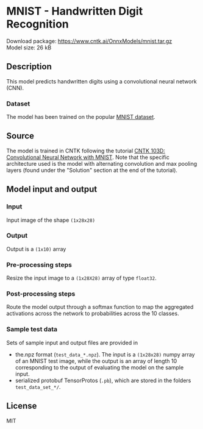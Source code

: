 # MNIST - Handwritten Digit Recognition

Download package: https://www.cntk.ai/OnnxModels/mnist.tar.gz  
Model size: 26 kB

## Description
This model predicts handwritten digits using a convolutional neural network (CNN). 

### Dataset
The model has been trained on the popular [MNIST dataset](http://yann.lecun.com/exdb/mnist/).

## Source
The model is trained in CNTK following the tutorial [CNTK 103D: Convolutional Neural Network with MNIST](https://github.com/Microsoft/CNTK/blob/master/Tutorials/CNTK_103D_MNIST_ConvolutionalNeuralNetwork.ipynb). Note that the specific architecture used is the model with alternating convolution and max pooling layers (found under the "Solution" section at the end of the tutorial).

## Model input and output
### Input
Input image of the shape `(1x28x28)`
### Output
Output is a `(1x10)` array

### Pre-processing steps
Resize the input image to a `(1x28X28)` array of type `float32`.

### Post-processing steps
Route the model output through a softmax function to map the aggregated activations across the network to probabilities across the 10 classes.

### Sample test data
Sets of sample input and output files are provided in 
* the.npz format (`test_data_*.npz`). The input is a `(1x28x28)` numpy array of an MNIST test image, while the output is an array of length 10 corresponding to the output of evaluating the model on the sample input.
* serialized protobuf TensorProtos (`.pb`), which are stored in the folders `test_data_set_*/`.

## License
MIT
